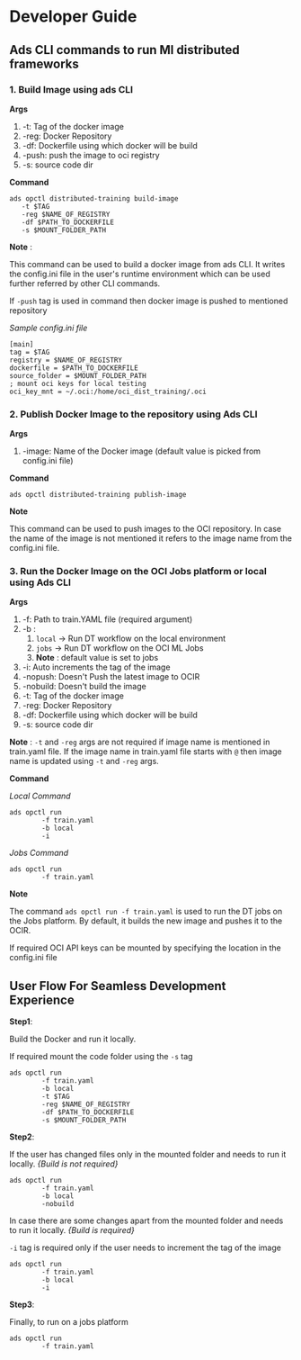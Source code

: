 # Developer Guide

## Ads CLI commands to run Ml distributed frameworks

### 1. Build Image using ads CLI


**Args**

1. -t: Tag of the docker image
2. -reg: Docker Repository 
3. -df: Dockerfile using which docker will be build 
4. -push: push the image to oci registry
5. -s: source code dir

**Command**

```
ads opctl distributed-training build-image
   -t $TAG
   -reg $NAME_OF_REGISTRY
   -df $PATH_TO_DOCKERFILE
   -s $MOUNT_FOLDER_PATH
```

**Note** : 

This command can be used to build a docker image from ads CLI. It writes the config.ini file in the user's runtime environment which can be used further referred by other CLI commands.

If ```-push``` tag is used in command then docker image is pushed to mentioned repository

*Sample config.ini file*

```
[main]
tag = $TAG
registry = $NAME_OF_REGISTRY
dockerfile = $PATH_TO_DOCKERFILE
source_folder = $MOUNT_FOLDER_PATH
; mount oci keys for local testing 
oci_key_mnt = ~/.oci:/home/oci_dist_training/.oci
```

### 2. Publish Docker Image to the repository using Ads CLI

**Args**

1. -image: Name of the Docker image (default value is picked from config.ini file)

**Command**

```
ads opctl distributed-training publish-image
```

**Note**

This command can be used to push images to the OCI repository. In case the name of the image is not mentioned it refers to the image name from the config.ini file.

### 3. Run the Docker Image on the OCI Jobs platform or local using Ads CLI

**Args**

1. -f: Path to train.YAML file (required argument)
2. -b : 
   1. ```local``` → Run DT workflow on the local environment
   2. ```jobs``` → Run DT workflow on the OCI ML Jobs 
   3. **Note** : default value is set to jobs
3. -i: Auto increments the tag of the image 
4. -nopush: Doesn't Push the latest image to OCIR
5. -nobuild: Doesn't build the image
6. -t: Tag of the docker image
7. -reg: Docker Repository 
8. -df: Dockerfile using which docker will be build
9. -s: source code dir

**Note** : ``` -t ``` and ``` -reg ``` args are not required if image name is mentioned in train.yaml 
file. If the image name in train.yaml file starts with ```@``` then image name is updated using ``` -t ```
and ``` -reg ``` args.

**Command**

*Local Command*

```
ads opctl run
        -f train.yaml
        -b local
        -i
```

*Jobs Command*

```
ads opctl run
        -f train.yaml
```

**Note**

The command ``` ads opctl run -f train.yaml ``` is used to run the DT jobs on the Jobs platform. By default, it builds the new image and pushes it to the OCIR. 

If required OCI API keys can be mounted by specifying the location in the config.ini file



## User Flow For Seamless Development Experience

**Step1**: 

Build the Docker and run it locally.

If required mount the code folder using the ```-s``` tag 
``` 
ads opctl run
        -f train.yaml 
        -b local
        -t $TAG
        -reg $NAME_OF_REGISTRY 
        -df $PATH_TO_DOCKERFILE
        -s $MOUNT_FOLDER_PATH
```

**Step2**: 

If the user has changed files only in the mounted folder and needs to run it locally. *{Build is not required}*

```
ads opctl run
        -f train.yaml
        -b local
        -nobuild
```

In case there are some changes apart from the mounted folder and needs to run it locally. *{Build is required}*

```-i``` tag is required only if the user needs to increment the tag of the image 

```
ads opctl run
        -f train.yaml
        -b local
        -i
```

**Step3**: 

Finally, to run on a jobs platform

```
ads opctl run
        -f train.yaml
```
